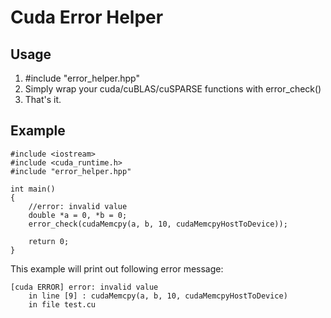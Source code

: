 # Cuda Error Helper

## Usage
1. #include "error_helper.hpp"
2. Simply wrap your cuda/cuBLAS/cuSPARSE functions with error_check()
3. That's it.

## Example
```clike=
#include <iostream>
#include <cuda_runtime.h>
#include "error_helper.hpp"

int main()
{
    //error: invalid value
    double *a = 0, *b = 0;
    error_check(cudaMemcpy(a, b, 10, cudaMemcpyHostToDevice));
    
    return 0;
}
```

This example will print out following error message:
```
[cuda ERROR] error: invalid value
    in line [9] : cudaMemcpy(a, b, 10, cudaMemcpyHostToDevice)
    in file test.cu
```

